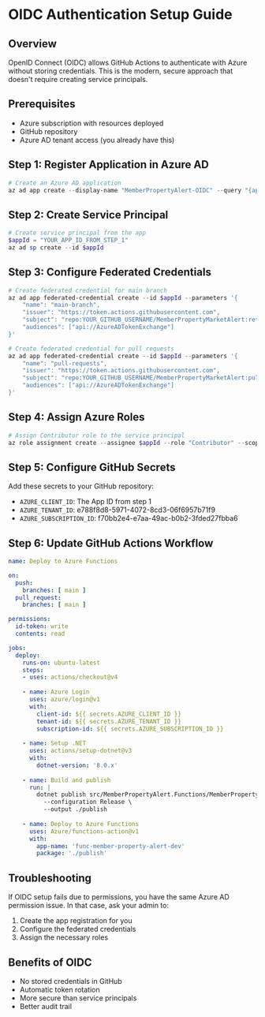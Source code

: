 # OIDC Authentication Setup Guide

## Overview
OpenID Connect (OIDC) allows GitHub Actions to authenticate with Azure without storing credentials. This is the modern, secure approach that doesn't require creating service principals.

## Prerequisites
- Azure subscription with resources deployed
- GitHub repository
- Azure AD tenant access (you already have this)

## Step 1: Register Application in Azure AD

```powershell
# Create an Azure AD application
az ad app create --display-name "MemberPropertyAlert-OIDC" --query "{appId: appId, objectId: id}"
```

## Step 2: Create Service Principal

```powershell
# Create service principal from the app
$appId = "YOUR_APP_ID_FROM_STEP_1"
az ad sp create --id $appId
```

## Step 3: Configure Federated Credentials

```powershell
# Create federated credential for main branch
az ad app federated-credential create --id $appId --parameters '{
    "name": "main-branch",
    "issuer": "https://token.actions.githubusercontent.com",
    "subject": "repo:YOUR_GITHUB_USERNAME/MemberPropertyMarketAlert:ref:refs/heads/main",
    "audiences": ["api://AzureADTokenExchange"]
}'

# Create federated credential for pull requests
az ad app federated-credential create --id $appId --parameters '{
    "name": "pull-requests",
    "issuer": "https://token.actions.githubusercontent.com",
    "subject": "repo:YOUR_GITHUB_USERNAME/MemberPropertyMarketAlert:pull_request",
    "audiences": ["api://AzureADTokenExchange"]
}'
```

## Step 4: Assign Azure Roles

```powershell
# Assign Contributor role to the service principal
az role assignment create --assignee $appId --role "Contributor" --scope "/subscriptions/f70bb2e4-e7aa-49ac-b0b2-3fded27fbba6/resourceGroups/rg-member-property-alert-dev"
```

## Step 5: Configure GitHub Secrets

Add these secrets to your GitHub repository:
- `AZURE_CLIENT_ID`: The App ID from step 1
- `AZURE_TENANT_ID`: e788f8d8-5971-4072-8cd3-06f6957b71f9
- `AZURE_SUBSCRIPTION_ID`: f70bb2e4-e7aa-49ac-b0b2-3fded27fbba6

## Step 6: Update GitHub Actions Workflow

```yaml
name: Deploy to Azure Functions

on:
  push:
    branches: [ main ]
  pull_request:
    branches: [ main ]

permissions:
  id-token: write
  contents: read

jobs:
  deploy:
    runs-on: ubuntu-latest
    steps:
    - uses: actions/checkout@v4
    
    - name: Azure Login
      uses: azure/login@v1
      with:
        client-id: ${{ secrets.AZURE_CLIENT_ID }}
        tenant-id: ${{ secrets.AZURE_TENANT_ID }}
        subscription-id: ${{ secrets.AZURE_SUBSCRIPTION_ID }}
    
    - name: Setup .NET
      uses: actions/setup-dotnet@v3
      with:
        dotnet-version: '8.0.x'
    
    - name: Build and publish
      run: |
        dotnet publish src/MemberPropertyAlert.Functions/MemberPropertyAlert.Functions.csproj \
          --configuration Release \
          --output ./publish
    
    - name: Deploy to Azure Functions
      uses: Azure/functions-action@v1
      with:
        app-name: 'func-member-property-alert-dev'
        package: './publish'
```

## Troubleshooting

If OIDC setup fails due to permissions, you have the same Azure AD permission issue. In that case, ask your admin to:

1. Create the app registration for you
2. Configure the federated credentials
3. Assign the necessary roles

## Benefits of OIDC
- No stored credentials in GitHub
- Automatic token rotation
- More secure than service principals
- Better audit trail
